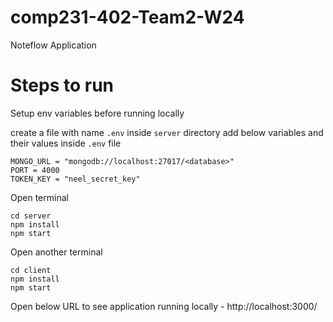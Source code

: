 # comp231-402-Team2-W24
Noteflow Application


# Steps to run

Setup env variables before running locally

create a file with name `.env` inside `server` directory
add below variables and their values inside `.env` file
```
MONGO_URL = "mongodb://localhost:27017/<database>"
PORT = 4000
TOKEN_KEY = "neel_secret_key"
```


Open terminal 
```
cd server
npm install
npm start
```

Open another terminal 
```
cd client
npm install
npm start
```
Open below URL to see application running locally - 
http://localhost:3000/
